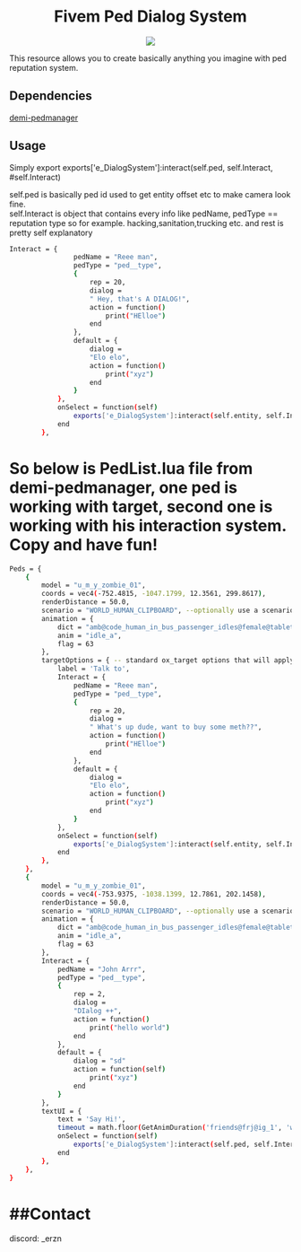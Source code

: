 <h1 align="center">Fivem Ped Dialog System</h1>

<div align="center">
<img src="https://cdn.discordapp.com/attachments/1173957604104470530/1194805148648743094/image.png?ex=65b1b001&is=659f3b01&hm=ccd0221580ffb3658dfc87ab5ce37de9a2682e61716bfc869f920461ffacd3ce&">
</div>

This resource allows you to create basically anything you imagine with ped reputation system.

## Dependencies
<a href="https://github.com/Demigod916/demi-pedmanager">demi-pedmanager<a/>
## Usage
Simply export
exports['e_DialogSystem']:interact(self.ped, self.Interact, #self.Interact)
<div>self.ped is basically ped id used to get entity offset etc to make camera look fine.</div>
<div>self.Interact is object that contains every info like pedName, pedType == reputation type so for example. hacking,sanitation,trucking etc. and rest is pretty self explanatory</div>

```sh
Interact = {
                pedName = "Reee man",
                pedType = "ped__type",
                {
                    rep = 20,
                    dialog =
                    " Hey, that's A DIALOG!",
                    action = function()
                        print("HElloe")
                    end
                },
                default = {
                    dialog =
                    "Elo elo",
                    action = function()
                        print("xyz")
                    end
                }
            },
            onSelect = function(self)
                exports['e_DialogSystem']:interact(self.entity, self.Interact, #self.Interact)
            end
        },
```

<h1>So below is PedList.lua file from demi-pedmanager, one ped is working with target, second one is working with his interaction system. Copy and have fun!</h1>

```sh
Peds = {
    {
        model = "u_m_y_zombie_01",
        coords = vec4(-752.4815, -1047.1799, 12.3561, 299.8617),
        renderDistance = 50.0,
        scenario = "WORLD_HUMAN_CLIPBOARD", --optionally use a scenario or an animation.
        animation = {
            dict = "amb@code_human_in_bus_passenger_idles@female@tablet@idle_a",
            anim = "idle_a",
            flag = 63
        },
        targetOptions = { -- standard ox_target options that will apply to the ped
            label = 'Talk to',
            Interact = {
                pedName = "Reee man",
                pedType = "ped__type",
                {
                    rep = 20,
                    dialog =
                    " What's up dude, want to buy some meth??",
                    action = function()
                        print("HElloe")
                    end
                },
                default = {
                    dialog =
                    "Elo elo",
                    action = function()
                        print("xyz")
                    end
                }
            },
            onSelect = function(self)
                exports['e_DialogSystem']:interact(self.entity, self.Interact, #self.Interact)
            end
        },
    },
    {
        model = "u_m_y_zombie_01",
        coords = vec4(-753.9375, -1038.1399, 12.7861, 202.1458),
        renderDistance = 50.0,
        scenario = "WORLD_HUMAN_CLIPBOARD", --optionally use a scenario or an animation.
        animation = {
            dict = "amb@code_human_in_bus_passenger_idles@female@tablet@idle_a",
            anim = "idle_a",
            flag = 63
        },
        Interact = {
            pedName = "John Arrr",
            pedType = "ped__type",
            {
                rep = 2,
                dialog =
                "DIalog ++",
                action = function()
                    print("hello world")
                end
            },
            default = {
                dialog = "sd"
                action = function(self)
                    print("xyz")
                end
            }
        },
        textUI = {
            text = 'Say Hi!',
            timeout = math.floor(GetAnimDuration('friends@frj@ig_1', 'wave_a') * 1000),
            onSelect = function(self)
                exports['e_DialogSystem']:interact(self.ped, self.Interact, #self.Interact)
            end
        },
    },
}

```
<h1>##Contact</h1>
discord: _erzn
